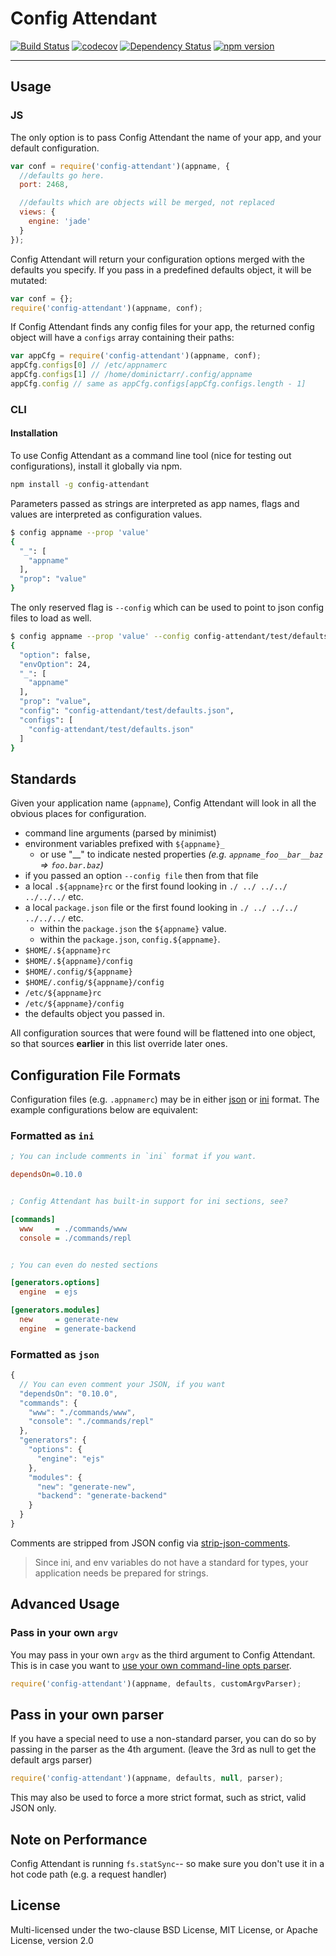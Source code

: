 # Config Attendant

[![Build Status](https://travis-ci.org/GarthDB/config-attendant.svg?branch=master)](https://travis-ci.org/GarthDB/config-attendant) [![codecov](https://codecov.io/gh/GarthDB/config-attendant/branch/master/graph/badge.svg)](https://codecov.io/gh/GarthDB/config-attendant) [![Dependency Status](https://david-dm.org/GarthDB/config-attendant.svg)](https://david-dm.org/GarthDB/config-attendant) [![npm version](https://badge.fury.io/js/config-attendant.svg)](https://badge.fury.io/js/config-attendant)

---

## Usage

### JS

The only option is to pass Config Attendant the name of your app, and your default configuration.

```js
var conf = require('config-attendant')(appname, {
  //defaults go here.
  port: 2468,

  //defaults which are objects will be merged, not replaced
  views: {
    engine: 'jade'
  }
});
```

Config Attendant will return your configuration options merged with the defaults you specify.
If you pass in a predefined defaults object, it will be mutated:

```js
var conf = {};
require('config-attendant')(appname, conf);
```

If Config Attendant finds any config files for your app, the returned config object will have
a `configs` array containing their paths:

```js
var appCfg = require('config-attendant')(appname, conf);
appCfg.configs[0] // /etc/appnamerc
appCfg.configs[1] // /home/dominictarr/.config/appname
appCfg.config // same as appCfg.configs[appCfg.configs.length - 1]
```

### CLI

#### Installation

To use Config Attendant as a command line tool (nice for testing out configurations), install it globally via npm.

```sh
npm install -g config-attendant
```

Parameters passed as strings are interpreted as app names, flags and values are interpreted as configuration values.

```sh
$ config appname --prop 'value'
{
  "_": [
    "appname"
  ],
  "prop": "value"
}
```

The only reserved flag is `--config` which can be used to point to json config files to load as well.

```sh
$ config appname --prop 'value' --config config-attendant/test/defaults.json
{
  "option": false,
  "envOption": 24,
  "_": [
    "appname"
  ],
  "prop": "value",
  "config": "config-attendant/test/defaults.json",
  "configs": [
    "config-attendant/test/defaults.json"
  ]
}
```

## Standards

Given your application name (`appname`), Config Attendant will look in all the obvious places for configuration.

  * command line arguments (parsed by minimist)
  * environment variables prefixed with `${appname}_`
    * or use "\_\_" to indicate nested properties
      _(e.g. `appname_foo__bar__baz` => `foo.bar.baz`)_
  * if you passed an option `--config file` then from that file
  * a local `.${appname}rc` or the first found looking in `./ ../ ../../ ../../../` etc.
  * a local `package.json` file or the first found looking in `./ ../ ../../ ../../../` etc.
    * within the `package.json` the `${appname}` value.
    * within the `package.json`, `config.${appname}`.
  * `$HOME/.${appname}rc`
  * `$HOME/.${appname}/config`
  * `$HOME/.config/${appname}`
  * `$HOME/.config/${appname}/config`
  * `/etc/${appname}rc`
  * `/etc/${appname}/config`
  * the defaults object you passed in.

All configuration sources that were found will be flattened into one object,
so that sources **earlier** in this list override later ones.

## Configuration File Formats

Configuration files (e.g. `.appnamerc`) may be in either [json](http://json.org/example) or [ini](http://en.wikipedia.org/wiki/INI_file) format. The example configurations below are equivalent:

### Formatted as `ini`

```ini
; You can include comments in `ini` format if you want.

dependsOn=0.10.0


; Config Attendant has built-in support for ini sections, see?

[commands]
  www     = ./commands/www
  console = ./commands/repl


; You can even do nested sections

[generators.options]
  engine  = ejs

[generators.modules]
  new     = generate-new
  engine  = generate-backend

```

### Formatted as `json`

```js
{
  // You can even comment your JSON, if you want
  "dependsOn": "0.10.0",
  "commands": {
    "www": "./commands/www",
    "console": "./commands/repl"
  },
  "generators": {
    "options": {
      "engine": "ejs"
    },
    "modules": {
      "new": "generate-new",
      "backend": "generate-backend"
    }
  }
}
```

Comments are stripped from JSON config via [strip-json-comments](https://github.com/sindresorhus/strip-json-comments).

> Since ini, and env variables do not have a standard for types, your application needs be prepared for strings.

## Advanced Usage

### Pass in your own `argv`

You may pass in your own `argv` as the third argument to Config Attendant.  This is in case you want to [use your own command-line opts parser](https://github.com/dominictarr/rc/pull/12).

```js
require('config-attendant')(appname, defaults, customArgvParser);
```

## Pass in your own parser

If you have a special need to use a non-standard parser,
you can do so by passing in the parser as the 4th argument.
(leave the 3rd as null to get the default args parser)

```js
require('config-attendant')(appname, defaults, null, parser);
```

This may also be used to force a more strict format,
such as strict, valid JSON only.

## Note on Performance

Config Attendant is running `fs.statSync`-- so make sure you don't use it in a hot code path (e.g. a request handler)

## License

Multi-licensed under the two-clause BSD License, MIT License, or Apache License, version 2.0
